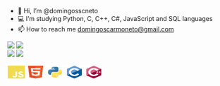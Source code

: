 - 👋 Hi, I’m @domingosscneto
- 💻 I’m studying Python, C, C++, C#, JavaScript and SQL languages 
- 📫 How to reach me domingoscarmoneto@gmail.com

<img height="160em" src="https://github-readme-stats.vercel.app/api?username=domingosscneto&show_icons=true&theme=dracula&include_all_commits=true&count_private=true"/>  
<img height="160em" src="https://github-readme-stats.vercel.app/api/top-langs/?username=domingosscneto&layout=compact&langs_count=7&theme=dracula"/>


<div> 
  <a href = "mailto:domingoscarmoneto@gmail.com"><img src="https://img.shields.io/badge/-Gmail-%23333?style=for-the-badge&logo=gmail&logoColor=white" target="_blank"></a>
  <a href="https://linkedin.com/in/domingosscneto/" target="_blank"><img src="https://img.shields.io/badge/-LinkedIn-%230077B5?style=for-the-badge&logo=linkedin&logoColor=white" target="_blank"></a>
</div>
<div style="display: inline_block"><br>
  <img align="center" alt="Js" height="30" width="40" src="https://raw.githubusercontent.com/devicons/devicon/master/icons/javascript/javascript-plain.svg">
  <img align="center" alt="HTML" height="30" width="40" src="https://raw.githubusercontent.com/devicons/devicon/master/icons/html5/html5-original.svg">
  <img align="center" alt="Python" height="30" width="40" src="https://raw.githubusercontent.com/devicons/devicon/master/icons/python/python-original.svg"> 
  <img align="center" alt="Python" height="30" width="40" src="https://github.com/devicons/devicon/blob/master/icons/c/c-original.svg">
  <img align="center" alt="Python" height="30" width="40" src="https://github.com/devicons/devicon/blob/master/icons/cplusplus/cplusplus-original.svg">
</div>
